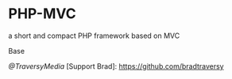 # PHP-MVC
a short and compact PHP framework based on MVC

Base

_@TraversyMedia_
[Support Brad]: https://github.com/bradtraversy
